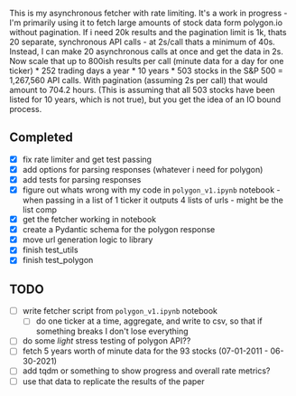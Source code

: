 This is my asynchronous fetcher with rate limiting. It's a work in progress - I'm primarily using it to fetch large amounts of stock data form polygon.io without pagination. If i need 20k results and the pagination limit is 1k, thats 20 separate, synchronous API calls - at 2s/call thats a minimum of 40s. Instead, I can make 20 asynchronous calls at once and get the data in 2s. Now scale that up to 800ish results per call (minute data for a day for one ticker) * 252 trading days a year * 10 years * 503 stocks in the S&P 500 = 1,267,560 API calls. With pagination (assuming 2s per call) that would amount to 704.2 hours. (This is assuming that all 503 stocks have been listed for 10 years, which is not true), but you get the idea of an IO bound process.

## Completed
- [X] fix rate limiter and get test passing
- [X] add options for parsing responses (whatever i need for polygon)
- [X] add tests for parsing responses
- [X] figure out whats wrong with  my code in `polygon_v1.ipynb` notebook - when passing in a list of 1 ticker it outputs 4 lists of urls - might be the list comp
- [X] get the fetcher working in notebook
- [X] create a Pydantic schema for the polygon response
- [X] move url generation logic to library
- [X] finish test_utils
- [X] finish test_polygon

## TODO 
- [ ] write fetcher script from `polygon_v1.ipynb` notebook
  - [ ] do one ticker at a time, aggregate, and write to csv, so that if something breaks I don't lose everything
- [ ] do some *light* stress testing of polygon API??
- [ ] fetch 5 years worth of minute data for the 93 stocks (07-01-2011 - 06-30-2021)
- [ ] add tqdm or something to show progress and overall rate metrics?
- [ ] use that data to replicate the results of the paper